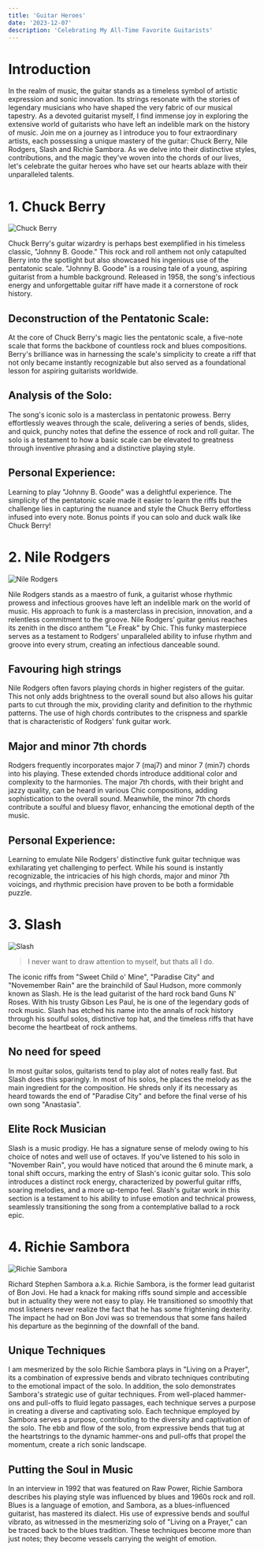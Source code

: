 ```yaml
---
title: 'Guitar Heroes'
date: '2023-12-07'
description: 'Celebrating My All-Time Favorite Guitarists'
---
```


# Introduction
In the realm of music, the guitar stands as a timeless symbol of artistic expression and sonic innovation. Its strings resonate with the stories of legendary musicians who have shaped the very fabric of our musical tapestry. As a devoted guitarist myself, I find immense joy in exploring the extensive world of guitarists who have left an indelible mark on the history of music. Join me on a journey as I introduce you to four extraordinary artists, each possessing a unique mastery of the guitar: Chuck Berry, Nile Rodgers, Slash and Richie Sambora. As we delve into their distinctive styles, contributions, and the magic they've woven into the chords of our lives, let's celebrate the guitar heroes who have set our hearts ablaze with their unparalleled talents.

# 1. Chuck Berry

![Chuck Berry](/images/blog/guitar-heroes/chuck-berry.webp)

Chuck Berry's guitar wizardry is perhaps best exemplified in his timeless classic, "Johnny B. Goode." This rock and roll anthem not only catapulted Berry into the spotlight but also showcased his ingenious use of the pentatonic scale. "Johnny B. Goode" is a rousing tale of a young, aspiring guitarist from a humble background. Released in 1958, the song's infectious energy and unforgettable guitar riff have made it a cornerstone of rock history.

## Deconstruction of the Pentatonic Scale:
At the core of Chuck Berry's magic lies the pentatonic scale, a five-note scale that forms the backbone of countless rock and blues compositions. Berry's brilliance was in harnessing the scale's simplicity to create a riff that not only became instantly recognizable but also served as a foundational lesson for aspiring guitarists worldwide.

## Analysis of the Solo:
The song's iconic solo is a masterclass in pentatonic prowess. Berry effortlessly weaves through the scale, delivering a series of bends, slides, and quick, punchy notes that define the essence of rock and roll guitar. The solo is a testament to how a basic scale can be elevated to greatness through inventive phrasing and a distinctive playing style.

## Personal Experience:
Learning to play "Johnny B. Goode" was a delightful experience. The simplicity of the pentatonic scale made it easier to learn the riffs but the challenge lies in capturing the nuance and style the Chuck Berry effortless infused into every note. Bonus points if you can solo and duck walk like Chuck Berry!

# 2. Nile Rodgers

![Nile Rodgers](/images/blog/guitar-heroes/nile-rodgers.jpeg)

Nile Rodgers stands as a maestro of funk, a guitarist whose rhythmic prowess and infectious grooves have left an indelible mark on the world of music. His approach to funk is a masterclass in precision, innovation, and a relentless commitment to the groove. Nile Rodgers' guitar genius reaches its zenith in the disco anthem "Le Freak" by Chic. This funky masterpiece serves as a testament to Rodgers' unparalleled ability to infuse rhythm and groove into every strum, creating an infectious danceable sound.

## Favouring high strings
Nile Rodgers often favors playing chords in higher registers of the guitar. This not only adds brightness to the overall sound but also allows his guitar parts to cut through the mix, providing clarity and definition to the rhythmic patterns. The use of high chords contributes to the crispness and sparkle that is characteristic of Rodgers' funk guitar work.

## Major and minor 7th chords
Rodgers frequently incorporates major 7 (maj7) and minor 7 (min7) chords into his playing. These extended chords introduce additional color and complexity to the harmonies. The major 7th chords, with their bright and jazzy quality, can be heard in various Chic compositions, adding sophistication to the overall sound. Meanwhile, the minor 7th chords contribute a soulful and bluesy flavor, enhancing the emotional depth of the music.

## Personal Experience:
Learning to emulate Nile Rodgers' distinctive funk guitar technique was exhilarating yet challenging to perfect. While his sound is instantly recognizable, the intricacies of his high chords, major and minor 7th voicings, and rhythmic precision have proven to be both a formidable puzzle.

# 3. Slash
![Slash](/images/blog/guitar-heroes/slash.jpeg)
> I never want to draw attention to myself, but thats all I do.

The iconic riffs from "Sweet Child o' Mine", "Paradise City" and "Novemember Rain" are the brainchild of Saul Hudson, more commonly known as Slash. He is the lead guitarist of the hard rock band Guns N' Roses. With his trusty Gibson Les Paul, he is one of the legendary gods of rock music. Slash has etched his name into the annals of rock history through his soulful solos, distinctive top hat, and the timeless riffs that have become the heartbeat of rock anthems.

## No need for speed
In most guitar solos, guitarists tend to play alot of notes really fast. But Slash does this sparingly. In most of his solos, he places the melody as the main ingredient for the composition. He shreds only if its necessary as heard towards the end of "Paradise City" and before the final verse of his own song "Anastasia". 

## Elite Rock Musician
Slash is a music prodigy. He has a signature sense of melody owing to his choice of notes and well use of octaves. If you've listened to his solo in "November Rain", you would have noticed that around the 6 minute mark, a tonal shift occurs, marking the entry of Slash's iconic guitar solo. This solo introduces a distinct rock energy, characterized by powerful guitar riffs, soaring melodies, and a more up-tempo feel.
Slash's guitar work in this section is a testament to his ability to infuse emotion and technical prowess, seamlessly transitioning the song from a contemplative ballad to a rock epic.

# 4. Richie Sambora
![Richie Sambora](/images/blog/guitar-heroes/richie-sambora.jpeg)

Richard Stephen Sambora a.k.a. Richie Sambora, is the former lead guitarist of Bon Jovi. He had a knack for making riffs sound simple and accessible but in actuality they were not easy to play. He transitioned so smoothly that most listeners never realize the fact that he has some frightening dexterity. The impact he had on Bon Jovi was so tremendous that some fans hailed his departure as the beginning of the downfall of the band.

## Unique Techniques
I am mesmerized by the solo Richie Sambora plays in "Living on a Prayer", its a combination of expressive bends and vibrato techniques contributing to the emotional impact of the solo. In addition, the solo demonstrates Sambora's strategic use of guitar techniques. From well-placed hammer-ons and pull-offs to fluid legato passages, each technique serves a purpose in creating a diverse and captivating solo. Each technique employed by Sambora serves a purpose, contributing to the diversity and captivation of the solo. The ebb and flow of the solo, from expressive bends that tug at the heartstrings to the dynamic hammer-ons and pull-offs that propel the momentum, create a rich sonic landscape.

## Putting the Soul in Music
In an interview in 1992 that was featured on Raw Power, Richie Sambora describes his playing style was influenced by blues and 1960s rock and roll. Blues is a language of emotion, and Sambora, as a blues-influenced guitarist, has mastered its dialect. His use of expressive bends and soulful vibrato, as witnessed in the mesmerizing solo of "Living on a Prayer," can be traced back to the blues tradition. These techniques become more than just notes; they become vessels carrying the weight of emotion.